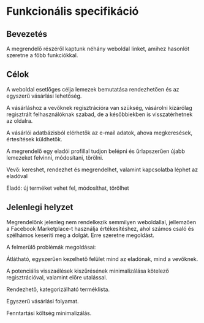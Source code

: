 # Funkcionális specifikáció

## Bevezetés
A megrendelő részéről kaptunk néhány weboldal linket, amihez hasonlót szeretne a főbb funkciókkal.

## Célok
A weboldal esetlőges célja lemezek bemutatása rendezhetően és az egyszerű vásárlási lehetőség.

A vásárláshoz a vevőknek regisztrációra van szükség, vásárolni kizárólag regisztrált felhasználóknak szabad, de a későbbiekben is visszatérhetnek az oldalra.

A vásárlói adatbázisból elérhetők az e-mail adatok, ahova megkeresések, értesítések küldhetők.

A megrendelő egy eladói profillal tudjon belépni és űrlapszerűen újabb lemezeket felvinni, módosítani, törölni.

Vevő: kereshet, rendezhet és megrendelhet, valamint kapcsolatba léphet az eladóval

Eladó: új terméket vehet fel, módosíthat, törölhet

## Jelenlegi helyzet

Megrendelőnk jelenleg nem rendelkezik semmilyen weboldallal, jellemzően a Facebook Marketplace-t használja értékesítéshez, ahol számos csaló és szélhámos keseríti meg a dolgát. Erre szeretne megoldást. 

A felmerülő problémák megoldásai:

Átlátható, egyszerűen kezelhető felület mind az eladónak, mind a vevőknek.

A potenciális visszaélések kiszűrésének minimalizálása kötelező regisztrációval, valamint előre utalással.

Rendezhető, kategorizálható terméklista.

Egyszerű vásárlási folyamat.

Fenntartási költség minimalizálás.
